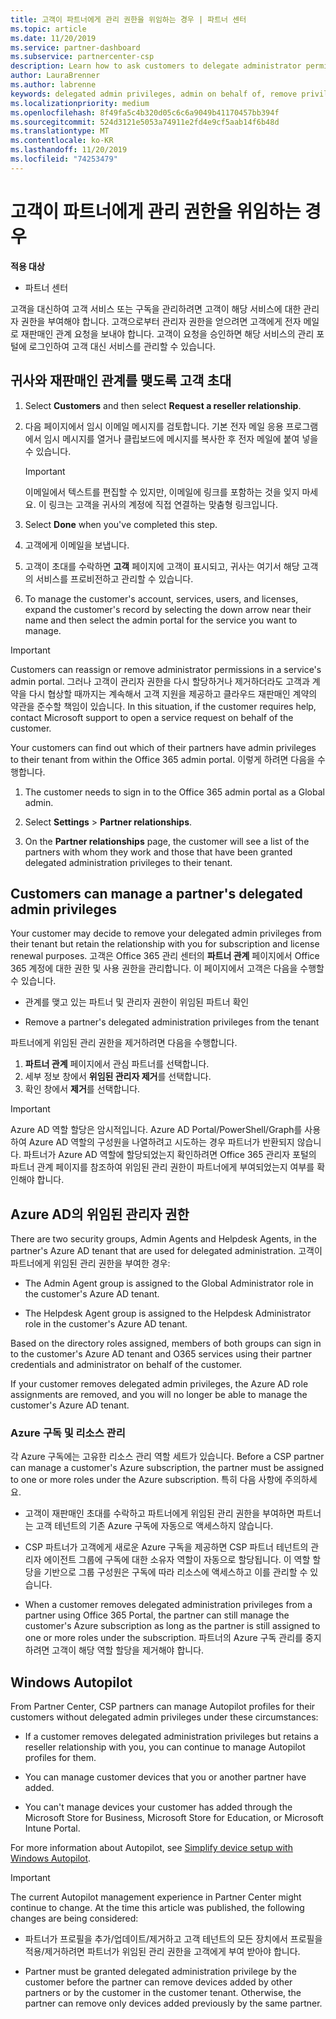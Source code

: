 ```yaml
---
title: 고객이 파트너에게 관리 권한을 위임하는 경우 | 파트너 센터
ms.topic: article
ms.date: 11/20/2019
ms.service: partner-dashboard
ms.subservice: partnercenter-csp
description: Learn how to ask customers to delegate administrator permissions to a reseller or remove the same permissions and how to use the permissions.
author: LauraBrenner
ms.author: labrenne
keywords: delegated admin privileges, admin on behalf of, remove privileges, DAP, AOBO
ms.localizationpriority: medium
ms.openlocfilehash: 8f49fa5c4b320d05c6c6a9049b41170457bb394f
ms.sourcegitcommit: 524d3121e5053a74911e2fd4e9cf5aab14f6b48d
ms.translationtype: MT
ms.contentlocale: ko-KR
ms.lasthandoff: 11/20/2019
ms.locfileid: "74253479"
---
```

# <a name="customers-delegate-administration-privileges-to-partners"></a>고객이 파트너에게 관리 권한을 위임하는 경우

**적용 대상**

-  파트너 센터

고객을 대신하여 고객 서비스 또는 구독을 관리하려면 고객이 해당 서비스에 대한 관리자 권한을 부여해야 합니다. 고객으로부터 관리자 권한을 얻으려면 고객에게 전자 메일로 재판매인 관계 요청을 보내야 합니다. 고객이 요청을 승인하면 해당 서비스의 관리 포털에 로그인하여 고객 대신 서비스를 관리할 수 있습니다. 

## <a name="invite-a-customer-to-establish-a-reseller-relationship-with-you"></a>귀사와 재판매인 관계를 맺도록 고객 초대

1.  Select **Customers** and then select **Request a reseller relationship**.

2.  다음 페이지에서 임시 이메일 메시지를 검토합니다. 기본 전자 메일 응용 프로그램에서 임시 메시지를 열거나 클립보드에 메시지를 복사한 후 전자 메일에 붙여 넣을 수 있습니다. 

    >[!IMPORTANT]
    >이메일에서 텍스트를 편집할 수 있지만, 이메일에 링크를 포함하는 것을 잊지 마세요. 이 링크는 고객을 귀사의 계정에 직접 연결하는 맞춤형 링크입니다. 
    
3.  Select **Done** when you've completed this step.

4.  고객에게 이메일을 보냅니다.

5.  고객이 초대를 수락하면 **고객** 페이지에 고객이 표시되고, 귀사는 여기서 해당 고객의 서비스를 프로비전하고 관리할 수 있습니다.

6.  To manage the customer's account, services, users, and licenses, expand the customer's record by selecting the down arrow near their name and then select the admin portal for the service you want to manage.

>[!IMPORTANT]  
>Customers can reassign or remove administrator permissions in a service's admin portal. 그러나 고객이 관리자 권한을 다시 할당하거나 제거하더라도 고객과 계약을 다시 협상할 때까지는 계속해서 고객 지원을 제공하고 클라우드 재판매인 계약의 약관을 준수할 책임이 있습니다. In this situation, if the customer requires help, contact Microsoft support to open a service request on behalf of the customer.

Your customers can find out which of their partners have admin privileges to their tenant from within the Office 365 admin portal. 이렇게 하려면 다음을 수행합니다.

1. The customer needs to sign in to the Office 365 admin portal as a Global admin.

2. Select **Settings** > **Partner relationships**.

3. On the **Partner relationships** page, the customer will see a list of the partners with whom they work and those that have been granted delegated administration privileges to their tenant.

## <a name="customers-can-manage-a-partners-delegated-admin-privileges"></a>Customers can manage a partner's delegated admin privileges 

Your customer may decide to remove your delegated admin privileges from their tenant but retain the relationship with you for subscription and license renewal purposes. 고객은 Office 365 관리 센터의 **파트너 관계** 페이지에서 Office 365 계정에 대한 권한 및 사용 권한을 관리합니다. 이 페이지에서 고객은 다음을 수행할 수 있습니다.

- 관계를 맺고 있는 파트너 및 관리자 권한이 위임된 파트너 확인

- Remove a partner's delegated administration privileges from the tenant

파트너에게 위임된 관리 권한을 제거하려면 다음을 수행합니다.

1. **파트너 관계** 페이지에서 관심 파트너를 선택합니다.
2. 세부 정보 창에서 **위임된 관리자 제거**를 선택합니다.
3. 확인 창에서 **제거**를 선택합니다.

>[!IMPORTANT]  
>Azure AD 역할 할당은 암시적입니다. Azure AD Portal/PowerShell/Graph를 사용하여 Azure AD 역할의 구성원을 나열하려고 시도하는 경우 파트너가 반환되지 않습니다. 파트너가 Azure AD 역할에 할당되었는지 확인하려면 Office 365 관리자 포털의 파트너 관계 페이지를 참조하여 위임된 관리 권한이 파트너에게 부여되었는지 여부를 확인해야 합니다.

## <a name="delegated-admin-privileges-in-azure-ad"></a>Azure AD의 위임된 관리자 권한 

There are two security groups, Admin Agents and Helpdesk Agents, in the partner's Azure AD tenant that are used for delegated administration. 고객이 파트너에게 위임된 관리 권한을 부여한 경우:

- The Admin Agent group is assigned to the Global Administrator role in the customer's Azure AD tenant.

- The Helpdesk Agent group is assigned to the Helpdesk Administrator role in the customer's Azure AD tenant.

Based on the directory roles assigned, members of both groups can sign in to the customer's Azure AD tenant and O365 services using their partner credentials and administrator on behalf of the customer.

If your customer removes delegated admin privileges, the Azure AD role assignments are removed, and you will no longer be able to manage the customer's Azure AD tenant.

### <a name="azure-subscriptions-and-resource-management"></a>Azure 구독 및 리소스 관리

각 Azure 구독에는 고유한 리소스 관리 역할 세트가 있습니다. Before a CSP partner can manage a customer's Azure subscription, the partner must be assigned to one or more roles under the Azure subscription. 특히 다음 사항에 주의하세요.

- 고객이 재판매인 초대를 수락하고 파트너에게 위임된 관리 권한을 부여하면 파트너는 고객 테넌트의 기존 Azure 구독에 자동으로 액세스하지 않습니다.

- CSP 파트너가 고객에게 새로운 Azure 구독을 제공하면 CSP 파트너 테넌트의 관리자 에이전트 그룹에 구독에 대한 소유자 역할이 자동으로 할당됩니다. 이 역할 할당을 기반으로 그룹 구성원은 구독에 따라 리소스에 액세스하고 이를 관리할 수 있습니다.

- When a customer removes delegated administration privileges from a partner using Office 365 Portal, the partner can still manage the customer's Azure subscription as long as the partner is still assigned to one or more roles under the subscription. 파트너의 Azure 구독 관리를 중지하려면 고객이 해당 역할 할당을 제거해야 합니다.

## <a name="windows-autopilot"></a>Windows Autopilot

<!--Maggie, 12/5/18 - Removed table showing what different CSP partner types can and can't do because all partner types are now in parity. As per Bhavya Chopra in bug 19841770.-->

From Partner Center, CSP partners can manage Autopilot profiles for their customers without delegated admin privileges under these circumstances: 

- If a customer removes delegated administration privileges but retains a reseller relationship with you, you can continue to manage Autopilot profiles for them.

- You can manage customer devices that you or another partner have added. 

- You can't manage devices your customer has added through the Microsoft Store for Business, Microsoft Store for Education, or Microsoft Intune Portal.

For more information about Autopilot, see [Simplify device setup with Windows Autopilot](https://docs.microsoft.com/partner-center/autopilot).

>[!IMPORTANT]  
>The current Autopilot management experience in Partner Center might continue to change. At the time this article was published, the following changes are being considered:

- 파트너가 프로필을 추가/업데이트/제거하고 고객 테넌트의 모든 장치에서 프로필을 적용/제거하려면 파트너가 위임된 관리 권한을 고객에게 부여 받아야 합니다.

- Partner must be granted delegated administration privilege by the customer before the partner can remove devices added by other partners or by the customer in the customer tenant. Otherwise, the partner can remove only devices added previously by the same partner.

